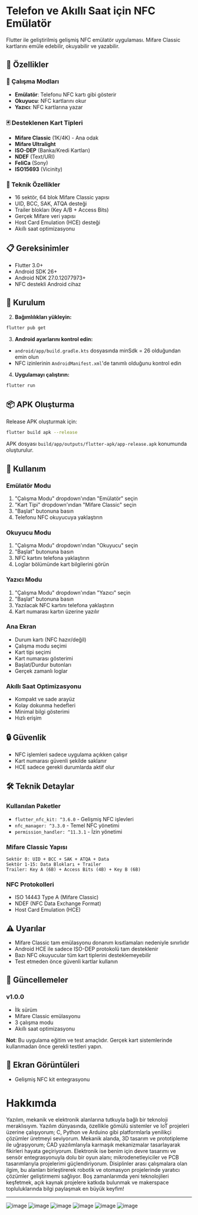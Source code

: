 # Telefon ve Akıllı Saat için NFC Emülatör

Flutter ile geliştirilmiş gelişmiş NFC emülatör uygulaması. Mifare Classic kartlarını emüle edebilir, okuyabilir ve yazabilir.

## 🎯 Özellikler

### 📱 Çalışma Modları
- **Emülatör**: Telefonu NFC kartı gibi gösterir
- **Okuyucu**: NFC kartlarını okur
- **Yazıcı**: NFC kartlarına yazar

### 🃏 Desteklenen Kart Tipleri
- **Mifare Classic** (1K/4K) - Ana odak
- **Mifare Ultralight**
- **ISO-DEP** (Banka/Kredi Kartları)
- **NDEF** (Text/URI)
- **FeliCa** (Sony)
- **ISO15693** (Vicinity)

### 🔧 Teknik Özellikler
- 16 sektör, 64 blok Mifare Classic yapısı
- UID, BCC, SAK, ATQA desteği
- Trailer blokları (Key A/B + Access Bits)
- Gerçek Mifare veri yapısı
- Host Card Emulation (HCE) desteği
- Akıllı saat optimizasyonu

## 📋 Gereksinimler

- Flutter 3.0+
- Android SDK 26+
- Android NDK 27.0.12077973+
- NFC destekli Android cihaz

## 🚀 Kurulum


2. **Bağımlılıkları yükleyin:**
```bash
flutter pub get
```

3. **Android ayarlarını kontrol edin:**
- `android/app/build.gradle.kts` dosyasında minSdk = 26 olduğundan emin olun
- NFC izinlerinin `AndroidManifest.xml`'de tanımlı olduğunu kontrol edin

4. **Uygulamayı çalıştırın:**
```bash
flutter run
```

## 📦 APK Oluşturma

Release APK oluşturmak için:
```bash
flutter build apk --release
```

APK dosyası `build/app/outputs/flutter-apk/app-release.apk` konumunda oluşturulur.

## 🔧 Kullanım

### Emülatör Modu
1. "Çalışma Modu" dropdown'ından "Emülatör" seçin
2. "Kart Tipi" dropdown'ından "Mifare Classic" seçin
3. "Başlat" butonuna basın
4. Telefonu NFC okuyucuya yaklaştırın

### Okuyucu Modu
1. "Çalışma Modu" dropdown'ından "Okuyucu" seçin
2. "Başlat" butonuna basın
3. NFC kartını telefona yaklaştırın
4. Loglar bölümünde kart bilgilerini görün

### Yazıcı Modu
1. "Çalışma Modu" dropdown'ından "Yazıcı" seçin
2. "Başlat" butonuna basın
3. Yazılacak NFC kartını telefona yaklaştırın
4. Kart numarası kartın üzerine yazılır

### Ana Ekran
- Durum kartı (NFC hazır/değil)
- Çalışma modu seçimi
- Kart tipi seçimi
- Kart numarası gösterimi
- Başlat/Durdur butonları
- Gerçek zamanlı loglar

### Akıllı Saat Optimizasyonu
- Kompakt ve sade arayüz
- Kolay dokunma hedefleri
- Minimal bilgi gösterimi
- Hızlı erişim

## 🔒 Güvenlik

- NFC işlemleri sadece uygulama açıkken çalışır
- Kart numarası güvenli şekilde saklanır
- HCE sadece gerekli durumlarda aktif olur

## 🛠️ Teknik Detaylar

### Kullanılan Paketler
- `flutter_nfc_kit: ^3.6.0` - Gelişmiş NFC işlevleri
- `nfc_manager: ^3.3.0` - Temel NFC yönetimi
- `permission_handler: ^11.3.1` - İzin yönetimi

### Mifare Classic Yapısı
```
Sektör 0: UID + BCC + SAK + ATQA + Data
Sektör 1-15: Data Blokları + Trailer
Trailer: Key A (6B) + Access Bits (4B) + Key B (6B)
```

### NFC Protokolleri
- ISO 14443 Type A (Mifare Classic)
- NDEF (NFC Data Exchange Format)
- Host Card Emulation (HCE)


## ⚠️ Uyarılar

- Mifare Classic tam emülasyonu donanım kısıtlamaları nedeniyle sınırlıdır
- Android HCE ile sadece ISO-DEP protokolü tam desteklenir
- Bazı NFC okuyucular tüm kart tiplerini desteklemeyebilir
- Test etmeden önce güvenli kartlar kullanın



## 🔄 Güncellemeler

### v1.0.0
- İlk sürüm
- Mifare Classic emülasyonu
- 3 çalışma modu
- Akıllı saat optimizasyonu

**Not**: Bu uygulama eğitim ve test amaçlıdır. Gerçek kart sistemlerinde kullanmadan önce gerekli testleri yapın.


## 📱 Ekran Görüntüleri

- Gelişmiş NFC kit entegrasyonu

# Hakkımda

Yazılım, mekanik ve elektronik alanlarına tutkuyla bağlı bir teknoloji meraklısıyım. Yazılım dünyasında, 
özellikle gömülü sistemler ve IoT projeleri üzerine çalışıyorum; C, Python ve Arduino gibi platformlarla 
yenilikçi çözümler üretmeyi seviyorum. Mekanik alanda, 3D tasarım ve prototipleme ile uğraşıyorum; CAD yazılımlarıyla 
karmaşık mekanizmalar tasarlayarak fikirleri hayata geçiriyorum. Elektronik ise benim için devre tasarımı ve sensör 
entegrasyonuyla dolu bir oyun alanı; mikrodenetleyiciler ve PCB tasarımlarıyla projelerimi güçlendiriyorum. Disiplinler 
arası çalışmalara olan ilgim, bu alanları birleştirerek robotik ve otomasyon projelerinde yaratıcı çözümler geliştirmemi 
sağlıyor. Boş zamanlarımda yeni teknolojileri keşfetmek, açık kaynak projelere katkıda bulunmak ve makerspace topluluklarında bilgi paylaşmak en büyük keyfim!



---
![image](https://github.com/user-attachments/assets/cfb77217-f245-4af9-8f90-e853ec92a626) 
![image](https://github.com/user-attachments/assets/e6aed3cb-b05c-4328-b6c7-4799039dc4c3)
![image](https://github.com/user-attachments/assets/97c21217-7262-4cb7-b424-622da24d6cfd) ![image](https://github.com/user-attachments/assets/b1457c43-27c1-4acd-8b03-2c6288050603)
![image](https://github.com/user-attachments/assets/8ee41bd1-9925-4433-95bf-9d7c86fa68c7) ![image](https://github.com/user-attachments/assets/cb3ed530-a18a-4796-886e-777f5fe7cff4)









